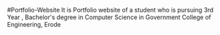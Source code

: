 #Portfolio-Website
It is Portfolio website of a student who is pursuing 3rd Year , Bachelor's degree in Computer Science in Government College of Engineering, Erode
